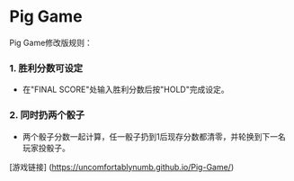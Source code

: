 # Pig Game
Pig Game修改版规则：
### 1. 胜利分数可设定
- 在"FINAL SCORE"处输入胜利分数后按"HOLD"完成设定。
### 2. 同时扔两个骰子
- 两个骰子分数一起计算，任一骰子扔到1后现存分数都清零，并轮换到下一名玩家投骰子。

[游戏链接] (https://uncomfortablynumb.github.io/Pig-Game/)

